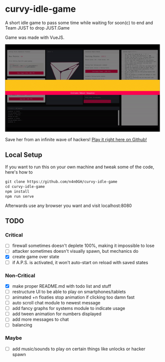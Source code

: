 # curvy-idle-game
A short idle game to pass some time while waiting for soon(c) to end and Team JUST to drop JUST.Game

Game was made with VueJS.

![Image of Game Over screen](https://raw.githubusercontent.com/n4n0GH/curvy-idle-game/master/github-screen.gif)

Save her from an infinite wave of hackers! [Play it right here on Github!](https://n4n0gh.github.io/curvy-idle-game/)

## Local Setup
If you want to run this on your own machine and tweak some of the code, here's how to

```
git clone https://github.com/n4n0GH/curvy-idle-game
cd curvy-idle-game
npm install
npm run serve
```
Afterwards use any browser you want and visit localhost:8080

## TODO
### Critical
- [ ] firewall sometimes doesn't deplete 100%, making it impossible to lose
- [ ] attacker sometimes doesn't visually spawn, but mechanics do
- [x] create game over state
- [ ] if A.P.S. is activated, it won't auto-start on reload with saved states

### Non-Critical
- [x] make proper README.md with todo list and stuff
- [ ] restructure UI to be able to play on smartphones/tablets
- [ ] animated +n floaties stop animation if clicking too damn fast
- [ ] auto scroll chat module to newest message
- [ ] add fancy graphs for systems module to indicate usage
- [ ] add tween animation for numbers displayed
- [ ] add more messages to chat
- [ ] balancing

### Maybe
- [ ] add music/sounds to play on certain things like unlocks or hacker spawn